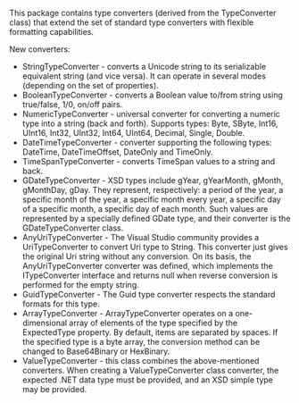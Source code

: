 ﻿This package contains type converters (derived from the TypeConverter class) that extend the set of standard type converters 
with flexible formatting capabilities.

New converters:
* StringTypeConverter - converts a Unicode string to its serializable equivalent string (and vice versa). It can operate in several modes (depending on the set of properties).
* BooleanTypeConverter - converts a Boolean value to/from string using true/false, 1/0, on/off pairs.
* NumericTypeConverter - universal converter for converting a numeric type into a string (back and forth). Supports types: Byte, SByte, Int16, UInt16, Int32, UInt32, Int64, UInt64, Decimal, Single, Double.
* DateTimeTypeConverter - converter supporting the following types: DateTime, DateTimeOffset, DateOnly and TimeOnly.
* TimeSpanTypeConverter - converts TimeSpan values to a string and back.
* GDateTypeConverter - XSD types include gYear, gYearMonth, gMonth, gMonthDay, gDay. They represent, respectively: a period of the year, a specific month of the year, a specific month every year, a specific day of a specific month, a specific day of each month. Such values are represented by a specially defined GDate type, and their converter is the GDateTypeConverter class.
* AnyUriTypeConverter - The Visual Studio community provides a UriTypeConverter to convert Uri type to String. This converter just gives the original Uri string without any conversion. On its basis, the AnyUriTypeConverter converter was defined, which implements the ITypeConverter interface and returns null when reverse conversion is performed for the empty string.
* GuidTypeConverter - The Guid type converter respects the standard formats for this type.
* ArrayTypeConverter - ArrayTypeConverter operates on a one-dimensional array of elements of the type specified by the ExpectedType property. By default, items are separated by spaces. If the specified type is a byte array, the conversion method can be changed to Base64Binary or HexBinary.
* ValueTypeConverter - this class combines the above-mentioned converters. When creating a ValueTypeConverter class converter, the expected .NET data type must be provided, and an XSD simple type may be provided.